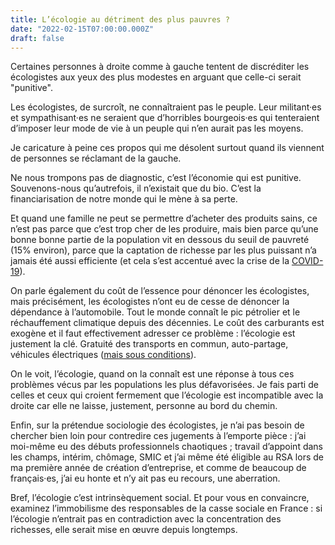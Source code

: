 ```yaml
---
title: L’écologie au détriment des plus pauvres ?
date: "2022-02-15T07:00:00.000Z"
draft: false
---
```


Certaines personnes à droite comme à gauche tentent de discréditer les écologistes aux yeux des plus modestes en arguant que celle-ci serait "punitive".

Les écologistes, de surcroît, ne connaîtraient pas le peuple. Leur militant·es et sympathisant·es ne seraient que d’horribles bourgeois·es qui tenteraient d’imposer leur mode de vie à un peuple qui n’en aurait pas les moyens.

Je caricature à peine ces propos qui me désolent surtout quand ils viennent de personnes se réclamant de la gauche.

Ne nous trompons pas de diagnostic, c’est l’économie qui est punitive. Souvenons-nous qu’autrefois, il n’existait que du bio. C’est la financiarisation de notre monde qui le mène à sa perte.

Et quand une famille ne peut se permettre d’acheter des produits sains, ce n’est pas parce que c’est trop cher de les produire, mais bien parce qu’une bonne bonne partie de la population vit en dessous du seuil de pauvreté (15% environ), parce que la captation de richesse par les plus puissant n’a jamais été aussi efficiente (et cela s’est accentué avec la crise de la [COVID-19](https://www.oxfamfrance.org/communiques-de-presse/la-fortune-des-milliardaires-a-davantage-augmente-depuis-le-debut-de-la-pandemie-quen-une-decennie/)).

On parle également du coût de l’essence pour dénoncer les écologistes, mais précisément, les écologistes n’ont eu de cesse de dénoncer la dépendance à l’automobile. Tout le monde connaît le pic pétrolier et le réchauffement climatique depuis des décennies. Le coût des carburants est exogène et il faut effectivement adresser ce problème : l’écologie est justement la clé. Gratuité des transports en commun, auto-partage, véhicules électriques ([mais sous conditions](/blog/quel-avenir-pour-l-automobile)).

On le voit, l’écologie, quand on la connaît est une réponse à tous ces problèmes vécus par les populations les plus défavorisées. Je fais parti de celles et ceux qui croient fermement que l’écologie est incompatible avec la droite car elle ne laisse, justement, personne au bord du chemin.

Enfin, sur la prétendue sociologie des écologistes, je n’ai pas besoin de chercher bien loin pour contredire ces jugements à l’emporte pièce : j’ai moi-même eu des débuts professionnels chaotiques ; travail d’appoint dans les champs, intérim, chômage, SMIC et j’ai même été éligible au RSA lors de ma première année de création d’entreprise, et comme de beaucoup de français·es, j’ai eu honte et n’y ait pas eu recours, une aberration.

Bref, l’écologie c’est intrinsèquement social. Et pour vous en convaincre, examinez l’immobilisme des responsables de la casse sociale en France : si l’écologie n’entrait pas en contradiction avec la concentration des richesses, elle serait mise en œuvre depuis longtemps.
